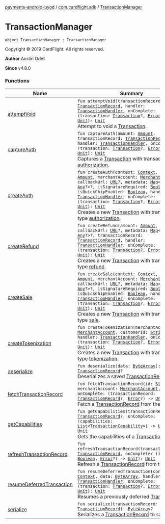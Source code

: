 [payments-android-byod](../../index.md) / [com.cardflight.sdk](../index.md) / [TransactionManager](./index.md)

# TransactionManager

`object TransactionManager : TransactionManager`

Copyright © 2019 CardFlight. All rights reserved.

**Author**
Austin Odell

**Since**
v4.8.0

### Functions

| Name | Summary |
|---|---|
| [attemptVoid](attempt-void.md) | `fun attemptVoid(transactionRecord: `[`TransactionRecord`](../../com.cardflight.sdk.core/-transaction-record/index.md)`, handler: `[`TransactionHandler`](../../com.cardflight.sdk.core.interfaces/-transaction-handler/index.md)`, onComplete: (transaction: `[`Transaction`](../../com.cardflight.sdk.core/-transaction/index.md)`?, `[`Error`](https://kotlinlang.org/api/latest/jvm/stdlib/kotlin/-error/index.html)`?) -> `[`Unit`](https://kotlinlang.org/api/latest/jvm/stdlib/kotlin/-unit/index.html)`): `[`Unit`](https://kotlinlang.org/api/latest/jvm/stdlib/kotlin/-unit/index.html)<br>Attempt to void a [Transaction](../../com.cardflight.sdk.core/-transaction/index.md). |
| [captureAuth](capture-auth.md) | `fun captureAuth(amount: `[`Amount`](../../com.cardflight.sdk.core/-amount/index.md)`, transactionRecord: `[`TransactionRecord`](../../com.cardflight.sdk.core/-transaction-record/index.md)`, handler: `[`TransactionHandler`](../../com.cardflight.sdk.core.interfaces/-transaction-handler/index.md)`, onComplete: (transaction: `[`Transaction`](../../com.cardflight.sdk.core/-transaction/index.md)`?, `[`Error`](https://kotlinlang.org/api/latest/jvm/stdlib/kotlin/-error/index.html)`?) -> `[`Unit`](https://kotlinlang.org/api/latest/jvm/stdlib/kotlin/-unit/index.html)`): `[`Unit`](https://kotlinlang.org/api/latest/jvm/stdlib/kotlin/-unit/index.html)<br>Captures a [Transaction](../../com.cardflight.sdk.core/-transaction/index.md) with transaction type [authorization](../../com.cardflight.sdk.core.enums/-transaction-type/-a-u-t-h-o-r-i-z-a-t-i-o-n.md). |
| [createAuth](create-auth.md) | `fun createAuth(context: `[`Context`](https://developer.android.com/reference/android/content/Context.html)`, amount: `[`Amount`](../../com.cardflight.sdk.core/-amount/index.md)`, merchantAccount: `[`MerchantAccount`](../../com.cardflight.sdk.core/-merchant-account/index.md)`, callbackUrl: `[`URL`](https://developer.android.com/reference/java/net/URL.html)`?, metadata: `[`Map`](https://kotlinlang.org/api/latest/jvm/stdlib/kotlin.collections/-map/index.html)`<`[`String`](https://kotlinlang.org/api/latest/jvm/stdlib/kotlin/-string/index.html)`, `[`Any`](https://kotlinlang.org/api/latest/jvm/stdlib/kotlin/-any/index.html)`?>?, isSignatureRequired: `[`Boolean`](https://kotlinlang.org/api/latest/jvm/stdlib/kotlin/-boolean/index.html)`, isQuickChipEnabled: `[`Boolean`](https://kotlinlang.org/api/latest/jvm/stdlib/kotlin/-boolean/index.html)`, handler: `[`TransactionHandler`](../../com.cardflight.sdk.core.interfaces/-transaction-handler/index.md)`, onComplete: (transaction: `[`Transaction`](../../com.cardflight.sdk.core/-transaction/index.md)`?, `[`Error`](https://kotlinlang.org/api/latest/jvm/stdlib/kotlin/-error/index.html)`?) -> `[`Unit`](https://kotlinlang.org/api/latest/jvm/stdlib/kotlin/-unit/index.html)`): `[`Unit`](https://kotlinlang.org/api/latest/jvm/stdlib/kotlin/-unit/index.html)<br>Creates a new [Transaction](../../com.cardflight.sdk.core/-transaction/index.md) with transaction type [authorization](../../com.cardflight.sdk.core.enums/-transaction-type/-a-u-t-h-o-r-i-z-a-t-i-o-n.md). |
| [createRefund](create-refund.md) | `fun createRefund(amount: `[`Amount`](../../com.cardflight.sdk.core/-amount/index.md)`, callbackUrl: `[`URL`](https://developer.android.com/reference/java/net/URL.html)`?, metadata: `[`Map`](https://kotlinlang.org/api/latest/jvm/stdlib/kotlin.collections/-map/index.html)`<`[`String`](https://kotlinlang.org/api/latest/jvm/stdlib/kotlin/-string/index.html)`, `[`Any`](https://kotlinlang.org/api/latest/jvm/stdlib/kotlin/-any/index.html)`?>?, transactionRecord: `[`TransactionRecord`](../../com.cardflight.sdk.core/-transaction-record/index.md)`, handler: `[`TransactionHandler`](../../com.cardflight.sdk.core.interfaces/-transaction-handler/index.md)`, onComplete: (transaction: `[`Transaction`](../../com.cardflight.sdk.core/-transaction/index.md)`?, `[`Error`](https://kotlinlang.org/api/latest/jvm/stdlib/kotlin/-error/index.html)`?) -> `[`Unit`](https://kotlinlang.org/api/latest/jvm/stdlib/kotlin/-unit/index.html)`): `[`Unit`](https://kotlinlang.org/api/latest/jvm/stdlib/kotlin/-unit/index.html)<br>Creates a new [Transaction](../../com.cardflight.sdk.core/-transaction/index.md) with transaction type [refund](../../com.cardflight.sdk.core.enums/-transaction-type/-r-e-f-u-n-d.md). |
| [createSale](create-sale.md) | `fun createSale(context: `[`Context`](https://developer.android.com/reference/android/content/Context.html)`, amount: `[`Amount`](../../com.cardflight.sdk.core/-amount/index.md)`, merchantAccount: `[`MerchantAccount`](../../com.cardflight.sdk.core/-merchant-account/index.md)`, callbackUrl: `[`URL`](https://developer.android.com/reference/java/net/URL.html)`?, metadata: `[`Map`](https://kotlinlang.org/api/latest/jvm/stdlib/kotlin.collections/-map/index.html)`<`[`String`](https://kotlinlang.org/api/latest/jvm/stdlib/kotlin/-string/index.html)`, `[`Any`](https://kotlinlang.org/api/latest/jvm/stdlib/kotlin/-any/index.html)`?>?, isSignatureRequired: `[`Boolean`](https://kotlinlang.org/api/latest/jvm/stdlib/kotlin/-boolean/index.html)`, isQuickChipEnabled: `[`Boolean`](https://kotlinlang.org/api/latest/jvm/stdlib/kotlin/-boolean/index.html)`, handler: `[`TransactionHandler`](../../com.cardflight.sdk.core.interfaces/-transaction-handler/index.md)`, onComplete: (transaction: `[`Transaction`](../../com.cardflight.sdk.core/-transaction/index.md)`?, `[`Error`](https://kotlinlang.org/api/latest/jvm/stdlib/kotlin/-error/index.html)`?) -> `[`Unit`](https://kotlinlang.org/api/latest/jvm/stdlib/kotlin/-unit/index.html)`): `[`Unit`](https://kotlinlang.org/api/latest/jvm/stdlib/kotlin/-unit/index.html)<br>Creates a new [Transaction](../../com.cardflight.sdk.core/-transaction/index.md) with transaction type [sale](../../com.cardflight.sdk.core.enums/-transaction-type/-s-a-l-e.md). |
| [createTokenization](create-tokenization.md) | `fun createTokenization(merchantAccount: `[`MerchantAccount`](../../com.cardflight.sdk.core/-merchant-account/index.md)`, customerId: `[`String`](https://kotlinlang.org/api/latest/jvm/stdlib/kotlin/-string/index.html)`?, handler: `[`TransactionHandler`](../../com.cardflight.sdk.core.interfaces/-transaction-handler/index.md)`, onComplete: (transaction: `[`Transaction`](../../com.cardflight.sdk.core/-transaction/index.md)`?, `[`Error`](https://kotlinlang.org/api/latest/jvm/stdlib/kotlin/-error/index.html)`?) -> `[`Unit`](https://kotlinlang.org/api/latest/jvm/stdlib/kotlin/-unit/index.html)`): `[`Unit`](https://kotlinlang.org/api/latest/jvm/stdlib/kotlin/-unit/index.html)<br>Creates a new [Transaction](../../com.cardflight.sdk.core/-transaction/index.md) with transaction type [tokenization](../../com.cardflight.sdk.core.enums/-transaction-type/-t-o-k-e-n-i-z-a-t-i-o-n.md). |
| [deserialize](deserialize.md) | `fun deserialize(data: `[`ByteArray`](https://kotlinlang.org/api/latest/jvm/stdlib/kotlin/-byte-array/index.html)`): `[`TransactionRecord`](../../com.cardflight.sdk.core/-transaction-record/index.md)`?`<br>Deserializes a saved [TransactionRecord](../../com.cardflight.sdk.core/-transaction-record/index.md). |
| [fetchTransactionRecord](fetch-transaction-record.md) | `fun fetchTransactionRecord(id: `[`String`](https://kotlinlang.org/api/latest/jvm/stdlib/kotlin/-string/index.html)`, merchantAccount: `[`MerchantAccount`](../../com.cardflight.sdk.core/-merchant-account/index.md)`, onComplete: (transactionRecord: `[`TransactionRecord`](../../com.cardflight.sdk.core/-transaction-record/index.md)`?, `[`Error`](https://kotlinlang.org/api/latest/jvm/stdlib/kotlin/-error/index.html)`?) -> `[`Unit`](https://kotlinlang.org/api/latest/jvm/stdlib/kotlin/-unit/index.html)`): `[`Unit`](https://kotlinlang.org/api/latest/jvm/stdlib/kotlin/-unit/index.html)<br>Fetch a [TransactionRecord](../../com.cardflight.sdk.core/-transaction-record/index.md) from the API. |
| [getCapabilities](get-capabilities.md) | `fun getCapabilities(transactionRecord: `[`TransactionRecord`](../../com.cardflight.sdk.core/-transaction-record/index.md)`?, onComplete: (capabilities: `[`List`](https://kotlinlang.org/api/latest/jvm/stdlib/kotlin.collections/-list/index.html)`<`[`TransactionCapability`](../../com.cardflight.sdk.core.enums/-transaction-capability/index.md)`>) -> `[`Unit`](https://kotlinlang.org/api/latest/jvm/stdlib/kotlin/-unit/index.html)`): `[`Unit`](https://kotlinlang.org/api/latest/jvm/stdlib/kotlin/-unit/index.html)<br>Gets the capabilities of a [TransactionRecord](../../com.cardflight.sdk.core/-transaction-record/index.md). |
| [refreshTransactionRecord](refresh-transaction-record.md) | `fun refreshTransactionRecord(transactionRecord: `[`TransactionRecord`](../../com.cardflight.sdk.core/-transaction-record/index.md)`, onComplete: (isSuccess: `[`Boolean`](https://kotlinlang.org/api/latest/jvm/stdlib/kotlin/-boolean/index.html)`, `[`Error`](https://kotlinlang.org/api/latest/jvm/stdlib/kotlin/-error/index.html)`?) -> `[`Unit`](https://kotlinlang.org/api/latest/jvm/stdlib/kotlin/-unit/index.html)`): `[`Unit`](https://kotlinlang.org/api/latest/jvm/stdlib/kotlin/-unit/index.html)<br>Refresh a [TransactionRecord](../../com.cardflight.sdk.core/-transaction-record/index.md) from the API. |
| [resumeDeferredTransaction](resume-deferred-transaction.md) | `fun resumeDeferredTransaction(context: `[`Context`](https://developer.android.com/reference/android/content/Context.html)`, data: `[`ByteArray`](https://kotlinlang.org/api/latest/jvm/stdlib/kotlin/-byte-array/index.html)`, handler: `[`TransactionHandler`](../../com.cardflight.sdk.core.interfaces/-transaction-handler/index.md)`, onComplete: (transaction: `[`Transaction`](../../com.cardflight.sdk.core/-transaction/index.md)`?, `[`Error`](https://kotlinlang.org/api/latest/jvm/stdlib/kotlin/-error/index.html)`?) -> `[`Unit`](https://kotlinlang.org/api/latest/jvm/stdlib/kotlin/-unit/index.html)`): `[`Unit`](https://kotlinlang.org/api/latest/jvm/stdlib/kotlin/-unit/index.html)<br>Resumes a previously deferred [Transaction](../../com.cardflight.sdk.core/-transaction/index.md). |
| [serialize](serialize.md) | `fun serialize(transactionRecord: `[`TransactionRecord`](../../com.cardflight.sdk.core/-transaction-record/index.md)`): `[`ByteArray`](https://kotlinlang.org/api/latest/jvm/stdlib/kotlin/-byte-array/index.html)`?`<br>Serializes a [TransactionRecord](../../com.cardflight.sdk.core/-transaction-record/index.md) to save. |
